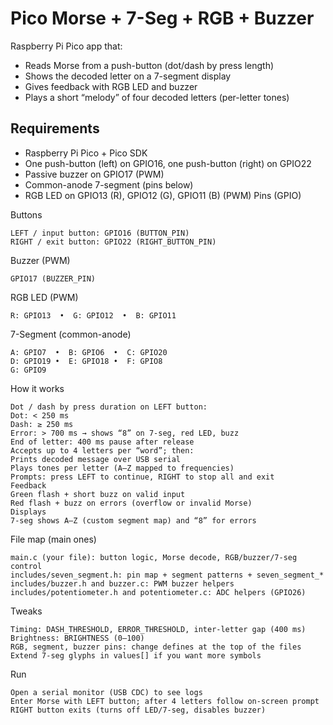 # Pico Morse + 7-Seg + RGB + Buzzer

Raspberry Pi Pico app that:
- Reads Morse from a push-button (dot/dash by press length)
- Shows the decoded letter on a 7-segment display
- Gives feedback with RGB LED and buzzer
- Plays a short “melody” of four decoded letters (per-letter tones)

## Requirements
- Raspberry Pi Pico + Pico SDK
- One push-button (left) on GPIO16, one push-button (right) on GPIO22
- Passive buzzer on GPIO17 (PWM)
- Common-anode 7-segment (pins below)
- RGB LED on GPIO13 (R), GPIO12 (G), GPIO11 (B) (PWM)
Pins (GPIO)

Buttons

    LEFT / input button: GPIO16 (BUTTON_PIN)
    RIGHT / exit button: GPIO22 (RIGHT_BUTTON_PIN)

Buzzer (PWM)

    GPIO17 (BUZZER_PIN)

RGB LED (PWM)

    R: GPIO13  •  G: GPIO12  •  B: GPIO11

7-Segment (common-anode)

    A: GPIO7  •  B: GPIO6  •  C: GPIO20
    D: GPIO19 •  E: GPIO18 •  F: GPIO8
    G: GPIO9


How it works

    Dot / dash by press duration on LEFT button:
    Dot: < 250 ms
    Dash: ≥ 250 ms
    Error: > 700 ms → shows “8” on 7-seg, red LED, buzz
    End of letter: 400 ms pause after release
    Accepts up to 4 letters per “word”; then:
    Prints decoded message over USB serial
    Plays tones per letter (A–Z mapped to frequencies)
    Prompts: press LEFT to continue, RIGHT to stop all and exit
    Feedback
    Green flash + short buzz on valid input
    Red flash + buzz on errors (overflow or invalid Morse)
    Displays
    7-seg shows A–Z (custom segment map) and “8” for errors

File map (main ones)

    main.c (your file): button logic, Morse decode, RGB/buzzer/7-seg control
    includes/seven_segment.h: pin map + segment patterns + seven_segment_*
    includes/buzzer.h and buzzer.c: PWM buzzer helpers
    includes/potentiometer.h and potentiometer.c: ADC helpers (GPIO26)

Tweaks

    Timing: DASH_THRESHOLD, ERROR_THRESHOLD, inter-letter gap (400 ms)
    Brightness: BRIGHTNESS (0–100)
    RGB, segment, buzzer pins: change defines at the top of the files
    Extend 7-seg glyphs in values[] if you want more symbols

Run

    Open a serial monitor (USB CDC) to see logs
    Enter Morse with LEFT button; after 4 letters follow on-screen prompt
    RIGHT button exits (turns off LED/7-seg, disables buzzer)
